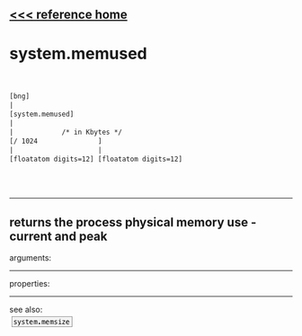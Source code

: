 [<<< reference home](ceammc_lib.md)
---

# system.memused

```


[bng]
|
[system.memused]
|
|            /* in Kbytes */
[/ 1024               ]
|                     |
[floatatom digits=12] [floatatom digits=12]

                
            
```
---
returns the process physical memory use - current and peak
---
arguments:


---
properties:


---
see also:<br>
[![system.memsize](img/object_system.memsize.png)](system.memsize.md)
